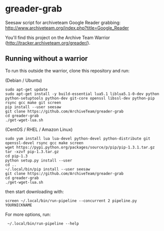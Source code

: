 greader-grab
============

Seesaw script for archiveteam Google Reader grabbing: http://www.archiveteam.org/index.php?title=Google_Reader

You'll find this project on the Archive Team Warrior (http://tracker.archiveteam.org/greader/).


Running without a warrior
-------------------------

To run this outside the warrior, clone this repository and run:

(Debian / Ubuntu)

    sudo apt-get update
    sudo apt-get install -y build-essential lua5.1 liblua5.1-0-dev python python-setuptools python-dev git-core openssl libssl-dev python-pip rsync gcc make git screen
    pip install --user seesaw
    git clone https://github.com/ArchiveTeam/greader-grab
    cd greader-grab
    ./get-wget-lua.sh

(CentOS / RHEL / Amazon Linux)

    sudo yum install lua lua-devel python-devel python-distribute git openssl-devel rsync gcc make screen
    wget https://pypi.python.org/packages/source/p/pip/pip-1.3.1.tar.gz
    tar -xzvf pip-1.3.tar.gz
    cd pip-1.3
    python setup.py install --user
    cd ..
    ~/.local/bin/pip install --user seesaw
    git clone https://github.com/ArchiveTeam/greader-grab
    cd greader-grab
    ./get-wget-lua.sh

then start downloading with:

    screen ~/.local/bin/run-pipeline --concurrent 2 pipeline.py YOURNICKNAME

For more options, run:

     ~/.local/bin/run-pipeline --help

